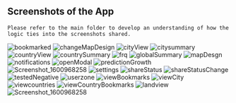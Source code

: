 ## Screenshots of the App
```
Please refer to the main folder to develop an understanding of how the logic ties into the screenshots shared.
```

![bookmarked](/screenshots/images/bookmarked.png) ![changeMapDesign](/screenshots/images/changeMapDesign.png) ![cityView](/screenshots/images/cityView.png) ![citysummary](/screenshots/images/citysummary.png) ![countryView](/screenshots/images/countryView.png) ![countrySummary](/screenshots/images/countrySummary.png) ![frq](/screenshots/images/frq.png) ![globalSummary](/screenshots/images/globalSummary.png)  ![mapDesgn](/screenshots/images/mapDesgn.png) ![notifications](/screenshots/images/notifications.png) ![openModal](/screenshots/images/openModal.png) ![predictionGrowth](/screenshots/images/predictionGrowth.png) ![Screenshot_1600968258](/screenshots/images/Screenshot_1600968809.png) ![settings](/screenshots/images/settings.png) ![shareStatus](/screenshots/images/shareStatus.png) ![shareStatusChange](/screenshots/images/shareStatusChange.png) ![testedNegative](/screenshots/images/testedNegative.png) ![userzone](/screenshots/images/userzone.png) ![viewBookmarks](/screenshots/images/viewBookmarks.png) ![viewCity](/screenshots/images/viewCity.png) ![viewcountries](/screenshots/images/viewcountries.png) ![viewCountryBookmarks](/screenshots/images/viewCountryBookmarks.png) ![landview](/screenshots/images/landview.png) ![Screenshot_1600968258](/screenshots/images/Screenshot_1600968258.png)